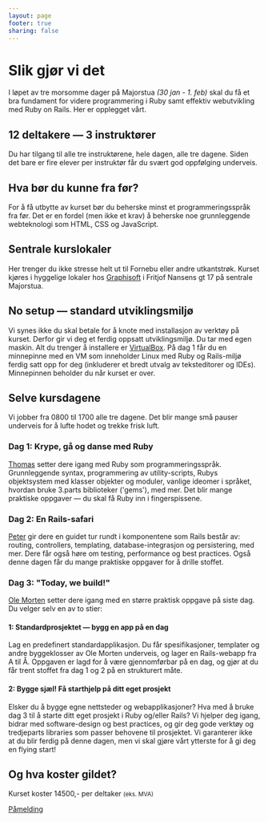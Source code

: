 ```yaml
---
layout: page
footer: true
sharing: false
---
```


<h1>Slik gjør vi det</h1>

<p>I løpet av tre morsomme dager på Majorstua <em>(30 jan - 1. feb)</em> skal du få et bra
fundament for videre programmering i Ruby samt effektiv webutvikling med
Ruby on Rails. Her er opplegget vårt.</p>

<h2>12 deltakere &mdash; 3 instruktører</h2>

<p>Du har tilgang til alle tre instruktørene, hele dagen, alle tre
dagene. Siden det bare er fire elever per instruktør får du svært god
oppfølging underveis.</p>


<h2>Hva bør du kunne fra før?</h2>

<p>For å få utbytte av kurset bør du beherske minst et
programmeringsspråk fra før. Det er en fordel (men ikke et krav) å
beherske noe grunnleggende webteknologi som HTML, CSS og
JavaScript.</p>

<h2>Sentrale kurslokaler</h2>

<p>Her trenger du ikke stresse helt ut til Fornebu eller andre
utkantstrøk. Kurset kjøres i hyggelige lokaler hos <a href="http://graphisoft.no/">Graphisoft</a> i
Fritjof Nansens gt 17 på sentrale Majorstua.</p>

<h2>No setup &mdash; standard utviklingsmiljø</h2>

<p>Vi synes ikke du skal betale for å knote med installasjon av
verktøy på kurset. Derfor gir vi deg et ferdig oppsatt
utviklingsmiljø. Du tar med egen maskin. Alt du trenger å installere
er <a href="https://www.virtualbox.org/">VirtualBox</a>. På dag 1 får
du en minnepinne med en VM som inneholder Linux med Ruby og
Rails-miljø ferdig satt opp for deg (inkluderer et bredt utvalg av
teksteditorer og IDEs). Minnepinnen beholder du når kurset er over.</p>


<h2>Selve kursdagene</h2>

<p>Vi jobber fra 0800 til 1700 alle tre dagene. Det blir mange små pauser
underveis for å lufte hodet og trekke frisk luft.</p>

<h3>Dag 1: Krype, gå og danse med Ruby</h3>

<p><a href="/instructors">Thomas</a> setter dere igang med Ruby som
programmeringsspråk. Grunnleggende syntax, programmering av
utility-scripts, Rubys objektsystem med klasser objekter og moduler,
vanlige ideomer i språket, hvordan bruke 3.parts biblioteker ('gems'),
med mer. Det blir mange praktiske oppgaver &mdash; du skal få Ruby inn
i fingerspissene.</p>

<h3>Dag 2: En Rails-safari</h3>

<p><a href="/instructors">Peter</a> gir dere en guidet tur rundt i
komponentene som Rails består av: routing, controllers, templating,
database-integrasjon og persistering, med mer. Dere får også høre om
testing, performance og best practices. Også denne dagen får du
mange praktiske oppgaver for å drille stoffet.</p>

<h3>Dag 3: "Today, we build!"</h3>

<p><a href="/instructors">Ole Morten</a> setter dere igang med en større praktisk oppgave på siste
dag. Du velger selv en av to stier:</p>

<h4>1: Standardprosjektet &mdash; bygg en app på en dag</h4>

<p>Lag en predefinert standardapplikasjon. Du får spesifikasjoner,
templater og andre byggeklosser av Ole Morten underveis, og lager en
Rails-webapp fra A til Å. Oppgaven er lagd for å være gjennomførbar på
en dag, og gjør at du får trent stoffet fra dag 1 og 2 på en
strukturert måte.</p>

<h4>2: Bygge sjæl! Få starthjelp på ditt eget prosjekt</h4>

<p>Elsker
du å bygge egne nettsteder og webapplikasjoner? Hva med å bruke dag 3
til å starte ditt eget prosjekt i Ruby og/eller Rails? Vi hjelper deg
igang, bidrar med software-design og best practices, og gir deg gode
verktøy og tredjeparts libraries som passer behovene til
prosjektet. Vi garanterer ikke at du blir ferdig på denne dagen, men
vi skal gjøre vårt ytterste for å gi deg en flying start!</p>


<h2>Og hva koster gildet?</h2>

<p>Kurset koster 14500,- per deltaker <small>(eks. MVA)</small></p>

<p>
 <a href="mailto:info@rubykurs.no?subject=Kurs-henvendelse&body=Ja
 takk, jeg ønsker mer informasjon om kurset! %0A%0A" class="signupbutton">Påmelding</a>
</p>
